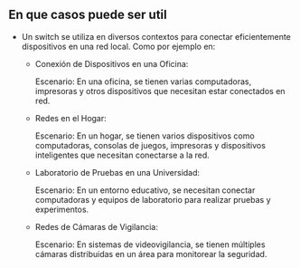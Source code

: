 ## En que casos puede ser util

- Un switch se utiliza en diversos contextos para conectar eficientemente dispositivos en una red local. Como por ejemplo en:
  - Conexión de Dispositivos en una Oficina:
    
      Escenario: En una oficina, se tienen varias computadoras, impresoras y otros dispositivos que necesitan estar conectados en red.
    
  - Redes en el Hogar:

      Escenario: En un hogar, se tienen varios dispositivos como computadoras, consolas de juegos, impresoras y dispositivos inteligentes que necesitan conectarse a la red.

  - Laboratorio de Pruebas en una Universidad:

      Escenario: En un entorno educativo, se necesitan conectar computadoras y equipos de laboratorio para realizar pruebas y experimentos.

  - Redes de Cámaras de Vigilancia:

      Escenario: En sistemas de videovigilancia, se tienen múltiples cámaras distribuidas en un área para monitorear la seguridad.

  

